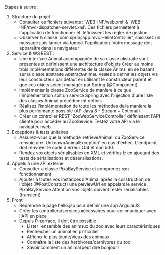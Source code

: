 Etapes à suivre :
1. Structure du projet :
    - Consulter les fichiers suivants : 'WEB-INF/web.xml' & 'WEB-INF/mvc-dispatcher-servlet.xml'. 
        Ces fichiers permettent à l'application de fonctionner et définissent les règles de gestion.
    - Observer la classe 'com.springapp.mvc.HelloController', saisissez un message puis lancer via tomcat l'application.
        Votre message doit apparaitre dans le navigateur
2. Service & WS REST :
    - Une interface Animal accompagnée de sa classe abstraite sont présentes et définissent une architecture d'objets
        Créer au moins trois implémentations différentes de la classe Animal en se basant sur la classe abstraite AbstractAnimal. 
        Veillez à définir les objets via leur constructeur par défaut en utilisant le constructeur parent et que ces objets soient managés par Spring (@Component)
    - Implémenter la classe ZooService de manière à ce que l'implémentation soit un service Spring avec l'injection d'une liste des classes Animal précédement définis
    - Réalisez l'implémentation de toute les méthodes de la manière la plus performante possible (API Java 8 - Stream + Optional)
    - Créer un controller REST 'ZooWebServiceController' définissant l'API cliente pour accéder au ZooService. Testez votre API via le navigateur web
3. Exceptions & tests unitaires
    - Assurez-vous que la méthode 'retrieveAnimal' du ZooService renvoie une 'UnknownAnimalException' en cas d'échec. 
        L'endpoint doit renvoyer le code d'erreur 404 et non 500.
    - Rendez vos objets sérialisables en XML et vérifiez le en ajoutant des tests de sérialisations et désérialisations.
4. Appels à une API externe
    - Consulter la classe PixaBayService et comprenez son fonctionnement
    - Ajouter à toutes vos instances d'Animal après la construction de l'objet (@PostConstuct) une previewUrl en appelant le service PixaBayService 
        Attention vos objets doivent rester sérialisables (transient)
5. Front
    - Reprendre la page hello.jsp pour définir une app AngularJS
    - Créer les controllers/services nécessaires pour communiquer avec l'API en place
    - Depuis l'interface, il doit être possible :
        - Lister l'ensemble des animaux du zoo avec leurs caractéristiques
        - Rechercher un animal en particulier
        - Afficher le plus jeune/vieux des animaux
        - Connaître la liste des herbivores/carnivores du zoo
        - Savoir comment un animal peut dire bonjour !
